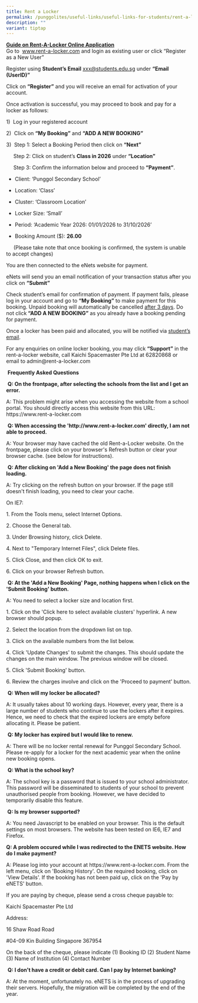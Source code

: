 ```yaml
---
title: Rent a Locker
permalink: /punggolites/useful-links/useful-links-for-students/rent-a-locker/
description: ""
variant: tiptap
---
```

<p><strong><u>Guide on Rent-A-Locker Online Application</u></strong>
<br>Go to &nbsp;<a rel="noopener noreferrer nofollow" target="_blank"><u>www.rent-a-locker.com</u></a> and
login as existing user or click “Register as a New User”&nbsp;</p>
<p>Register using <strong>Student’s Email</strong>  <a rel="noopener noreferrer nofollow" target="_blank"><u>xxx@students.edu.sg</u></a> under <strong>“Email (UserID)”</strong>&nbsp;</p>
<p>Click on <strong>“Register”</strong> and you will receive an email for activation
of your account.</p>
<p>Once activation is successful, you may proceed to book and pay for a locker
as follows:</p>
<p>1)&nbsp; Log in your registered account</p>
<p>2)&nbsp; Click on <strong>“My Booking”</strong> and <strong>“ADD A NEW BOOKING”</strong>
</p>
<p>3)&nbsp; Step 1: Select a Booking Period then click on <strong>“Next”</strong>
</p>
<p>&nbsp;&nbsp;&nbsp;&nbsp; Step 2: Click on student’s <strong>Class in 2026</strong> under <strong>“Location”</strong>
</p>
<p>&nbsp;&nbsp;&nbsp;&nbsp; Step 3: Confirm the information below and proceed
to<strong> “Payment”</strong>.</p>
<ul data-tight="true" class="tight">
<li>
<p>Client: ‘Punggol Secondary School’</p>
</li>
<li>
<p>Location: ‘Class’</p>
</li>
<li>
<p>Cluster: ‘Classroom Location’</p>
</li>
<li>
<p>Locker Size: ‘Small’</p>
</li>
<li>
<p>Period: ‘Academic Year 2026: 01/01/2026 to 31/10/2026’</p>
</li>
<li>
<p>Booking Amount ($): <strong>26.00</strong>
</p>
</li>
</ul>
<p><strong>&nbsp;&nbsp;&nbsp;&nbsp;&nbsp; </strong>(Please take note that
once booking is confirmed, the system is unable to accept changes)</p>
<p>You are then connected to the eNets website for payment.</p>
<p>eNets will send you an email notification of your transaction status after
you click on <strong>“Submit”</strong>
</p>
<p>Check student’s email for confirmation of payment. If payment fails, please
log in your account and go to <strong>“My Booking”</strong> to make payment
for this booking. Unpaid booking will automatically be cancelled <u>after 3 days</u>.
Do not click<strong> “ADD A NEW BOOKING”</strong> as you already have a
booking pending for payment.</p>
<p>Once a locker has been paid and allocated, you will be notified<strong> </strong>via <u>student’s email</u>.</p>
<p>For any enquiries on online locker booking, you may click <strong>“Support”</strong> in
the rent-a-locker website, call Kaichi Spacemaster Pte Ltd at 62820868
or email to <a rel="noopener noreferrer nofollow" target="_blank">admin@rent-a-locker.com</a>
</p>
<p></p>
<p></p>
<p></p>
<p>&nbsp;<strong>Frequently Asked Questions</strong>
</p>
<p>&nbsp;<strong>Q: On the frontpage, after selecting the schools from the list and I get an error.</strong>
</p>
<p>A: This problem might arise when you accessing the website from a school
portal. You should directly access this website from this URL: <a rel="noopener noreferrer nofollow" target="_blank">https://www.rent-a-locker.com</a>
</p>
<p>&nbsp;<strong>Q: When accessing the '<a rel="noopener noreferrer nofollow" target="_blank">http://www.rent-a-locker.com</a>' directly, I am not able to proceed.</strong>
</p>
<p>A: Your browser may have cached the old Rent-a-Locker website. On the
frontpage, please click on your browser's Refresh button or clear your
browser cache. (see below for instructions).</p>
<p>&nbsp;<strong>Q: After clicking on 'Add a New Booking' the page does not finish loading.</strong>
</p>
<p>A: Try clicking on the refresh button on your browser. If the page still
doesn't finish loading, you need to clear your cache.</p>
<p>On IE7:</p>
<p>1. From the Tools menu, select Internet Options.</p>
<p>2. Choose the General tab.</p>
<p>3. Under Browsing history, click Delete.</p>
<p>4. Next to "Temporary Internet Files", click Delete files.</p>
<p>5. Click Close, and then click OK to exit.</p>
<p>6. Click on your browser Refresh button.</p>
<p>&nbsp;<strong>Q: At the 'Add a New Booking' Page, nothing happens when I click on the 'Submit Booking' button.</strong>
</p>
<p>A: You need to select a locker size and location first.</p>
<p>1. Click on the 'Click here to select available clusters' hyperlink. A
new browser should popup.</p>
<p>2. Select the location from the dropdown list on top.</p>
<p>3. Click on the available numbers from the list below.</p>
<p>4. Click 'Update Changes' to submit the changes. This should update the
changes on the main window. The previous window will be closed.</p>
<p>5. Click 'Submit Booking' button.</p>
<p>6. Review the charges involve and click on the 'Proceed to payment' button.</p>
<p>&nbsp;<strong>Q: When will my locker be allocated?</strong>
</p>
<p>A: It usually takes about 10 working days. However, every year, there
is a large number of students who continue to use the lockers after it
expires. Hence, we need to check that the expired lockers are empty before
allocating it. Please be patient.</p>
<p>&nbsp;<strong>Q: My locker has expired but I would like to renew.</strong>
</p>
<p>A: There will be no locker rental renewal for Punggol Secondary School.&nbsp;
Please re-apply for a locker for the next academic year when the online
new booking opens.</p>
<p>&nbsp;<strong>Q: What is the school key?</strong>
</p>
<p>A: The school key is a password that is issued to your school administrator.
This password will be disseminated to students of your school to prevent
unauthorised people from booking. However, we have decided to temporarily
disable this feature.</p>
<p><strong>&nbsp;Q: Is my browser supported?</strong>
</p>
<p>A: You need Javascript to be enabled on your browser. This is the default
settings on most browsers. The website has been tested on IE6, IE7 and
Firefox.</p>
<p><strong>Q: A problem occured while I was redirected to the ENETS website. How do I make payment?</strong>
</p>
<p>A: Please log into your account at <a rel="noopener noreferrer nofollow" target="_blank">https://www.rent-a-locker.com</a>.
From the left menu, click on 'Booking History'. On the required booking,
click on 'View Details'. If the booking has not been paid up, click on
the 'Pay by eNETS' button.</p>
<p>If you are paying by cheque, please send a cross cheque payable to:</p>
<p>Kaichi Spacemaster Pte Ltd</p>
<p>Address:</p>
<p>16 Shaw Road Road</p>
<p>#04-09 Kin Building Singapore 367954</p>
<p>On the back of the cheque, please indicate (1) Booking ID (2) Student
Name (3) Name of Institution (4) Contact Number</p>
<p>&nbsp;<strong>Q: I don't have a credit or debit card. Can I pay by Internet banking?</strong>
</p>
<p>A: At the moment, unfortunately no. eNETS is in the process of upgrading
their servers. Hopefully, the migration will be completed by the end of
the year.</p>
<p>&nbsp;</p>
<p>&nbsp;</p>
<p></p>